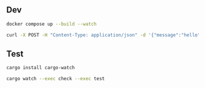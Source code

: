 ## Dev

```sh
docker compose up --build --watch
```

```sh
curl -X POST -H "Content-Type: application/json" -d '{"message":"hello"}' localhost:8080/publish
```

## Test

```sh
cargo install cargo-watch
```

```sh
cargo watch --exec check --exec test
```
